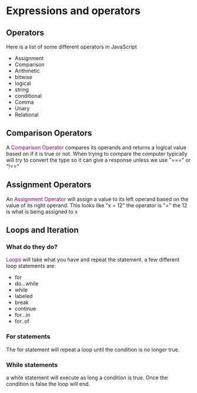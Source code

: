 # Expressions and operators

## Operators
Here is a list of some different operators in JavaScript
- Assignment 
- Comparison 
- Arithmetic 
- bitwise 
- logical
- string 
- conditional
- Comma
- Unary
- Relational

## Comparison Operators

A <span style="color:purple">Comparison Operator</span> compares its operands and returns a logical value based on if it is true or not.  When trying to compare the computer typically will try to convert the type so it can give a response unless we use "===" or "!=="

## Assignment Operators

An <span style="color:purple">Assignment Operator</span> will assign a value to its left operand based on the value of its right operand.  This looks like "x = 12" the operator is "=" the 12 is what is being assigned to x

## Loops and Iteration

### What do they do?

<span style="color:purple">Loops</span> will take what you have and repeat the statement. a few different loop statements are:
- for 
- do...while
- while
- labeled
- break
- continue
- for...in
- for..of

### For statements

The for statement will repeat a loop until the condition is no longer true.

### While statements

a while statement will execute as long a condition is true.  Once the condition is false the loop will end.